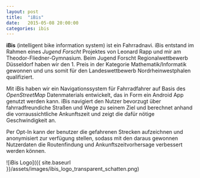 ```yaml
---
layout: post
title:  "iBis"
date:   2015-05-08 20:00:00
categories: ibis
---
```


__iBis__ (intelligent bike information system) ist ein Fahrradnavi.
iBis entstand im Rahmen eines _Jugend Forscht_ Projektes von Leonard Rapp und mir am Theodor-Fliedner-Gymnasium.
Beim Jugend Forscht Regionalwettbewerb Düsseldorf haben wir den 1. Preis in der Kategorie Mathematik/Informatik gewonnen und uns somit für den Landeswettbewerb Nordrheinwestphalen qualifiziert.

Mit iBis haben wir ein Navigationssystem für Fahrradfahrer auf Basis des _OpenStreetMap_ Datenmaterials entwickelt, das in Form ein Android App genutzt werden kann. 
iBis navigiert den Nutzer bevorzugt über fahrradfreundiche Straßen und Wege zu seinem Ziel und berechnet anhand die vorraussichtliche Ankunftszeit und zeigt die dafür nötige Geschwindigkeit an.

Per Opt-In kann der benutzer die gefahrenen Strecken aufzeichnen und anonymisiert zur verfügung stellen, sodass mit den daraus gewonnen Nutzerdaten die Routenfindung und Ankunftszeitvorhersage verbessert werden können.

![iBis Logo]({{ site.baseurl }}/assets/images/ibis_logo_transparent_schatten.png)